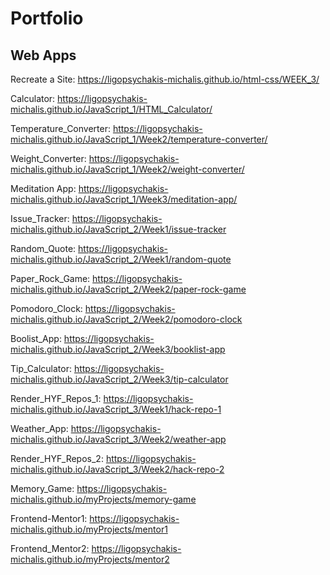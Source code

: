 # Portfolio
## Web Apps
Recreate a Site: https://ligopsychakis-michalis.github.io/html-css/WEEK_3/

Calculator: https://ligopsychakis-michalis.github.io/JavaScript_1/HTML_Calculator/

Temperature_Converter: https://ligopsychakis-michalis.github.io/JavaScript_1/Week2/temperature-converter/

Weight_Converter: https://ligopsychakis-michalis.github.io/JavaScript_1/Week2/weight-converter/

Meditation App: https://ligopsychakis-michalis.github.io/JavaScript_1/Week3/meditation-app/

Issue_Tracker: https://ligopsychakis-michalis.github.io/JavaScript_2/Week1/issue-tracker

Random_Quote: https://ligopsychakis-michalis.github.io/JavaScript_2/Week1/random-quote

Paper_Rock_Game: https://ligopsychakis-michalis.github.io/JavaScript_2/Week2/paper-rock-game

Pomodoro_Clock: https://ligopsychakis-michalis.github.io/JavaScript_2/Week2/pomodoro-clock

Boolist_App: https://ligopsychakis-michalis.github.io/JavaScript_2/Week3/booklist-app

Tip_Calculator: https://ligopsychakis-michalis.github.io/JavaScript_2/Week3/tip-calculator

Render_HYF_Repos_1: https://ligopsychakis-michalis.github.io/JavaScript_3/Week1/hack-repo-1

Weather_App: https://ligopsychakis-michalis.github.io/JavaScript_3/Week2/weather-app

Render_HYF_Repos_2: https://ligopsychakis-michalis.github.io/JavaScript_3/Week2/hack-repo-2

Memory_Game: https://ligopsychakis-michalis.github.io/myProjects/memory-game

Frontend-Mentor1: https://ligopsychakis-michalis.github.io/myProjects/mentor1

Frontend_Mentor2: https://ligopsychakis-michalis.github.io/myProjects/mentor2

